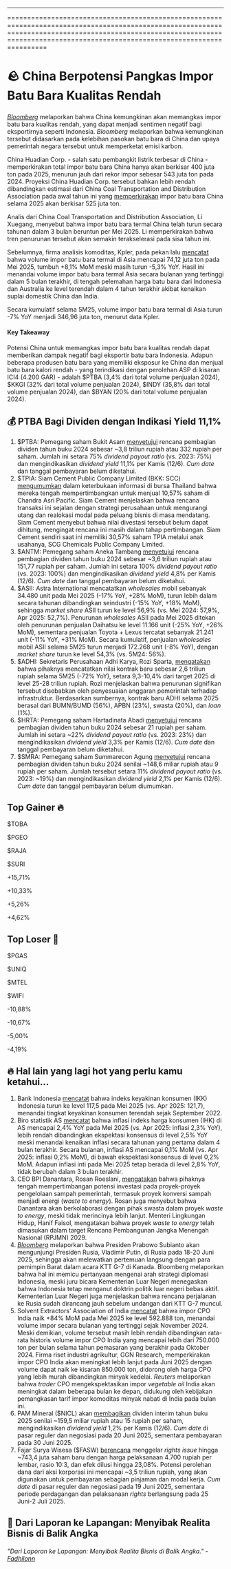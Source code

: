 ---

==================================================================================================================================================================================================================================

# 🪨 China Berpotensi Pangkas Impor Batu Bara Kualitas Rendah

#####

#####

_[Bloomberg](https://www.bloomberg.com/news/articles/2025-06-12/china-likely-to-ditch-low-grade-coal-from-indonesia-due-to-glut)_ melaporkan bahwa China kemungkinan akan memangkas impor batu bara kualitas rendah, yang dapat menjadi sentimen negatif bagi eksportirnya seperti Indonesia. _Bloomberg_ melaporkan bahwa kemungkinan tersebut didasarkan pada kelebihan pasokan batu bara di China dan upaya pemerintah negara tersebut untuk memperketat emisi karbon.

China Huadian Corp. - salah satu pembangkit listrik terbesar di China - memperkirakan total impor batu bara China hanya akan berkisar 400 juta ton pada 2025, menurun jauh dari rekor impor sebesar 543 juta ton pada 2024. Proyeksi China Huadian Corp. tersebut bahkan lebih rendah dibandingkan estimasi dari China Coal Transportation and Distribution Association pada awal tahun ini yang [memperkirakan](https://snips.stockbit.com/snips-terbaru/ekonomi-china-lampaui-ekspektasi-impor-batu-bara-ath#:~:text=Untuk%202025%2C%20Asosiasi,sekitar%20%2B1%25%20YoY.) impor batu bara China selama 2025 akan berkisar 525 juta ton.

Analis dari China Coal Transportation and Distribution Association, Li Xuegang, menyebut bahwa impor batu bara termal China telah turun secara tahunan dalam 3 bulan beruntun per Mei 2025. Li memperkirakan bahwa tren penurunan tersebut akan semakin terakselerasi pada sisa tahun ini.

Sebelumnya, firma analisis komoditas, Kpler, pada pekan lalu [mencatat](https://stockbit.com/post/18802288) bahwa volume impor batu bara termal di Asia mencapai 74,12 juta ton pada Mei 2025, tumbuh +8,1% MoM meski masih turun \-5,3% YoY. Hasil ini menandai volume impor batu bara termal Asia secara bulanan yang tertinggi dalam 5 bulan terakhir, di tengah pelemahan harga batu bara dari Indonesia dan Australia ke level terendah dalam 4 tahun terakhir akibat kenaikan suplai domestik China dan India.

Secara kumulatif selama 5M25, volume impor batu bara termal di Asia turun -7% YoY menjadi 346,96 juta ton, menurut data Kpler.

#### Key Takeaway

Potensi China untuk memangkas impor batu bara kualitas rendah dapat memberikan dampak negatif bagi eksportir batu bara Indonesia. Adapun beberapa produsen batu bara yang memiliki eksposur ke China dan menjual batu bara kalori rendah - yang terindikasi dengan perolehan ASP di kisaran ICI4 (4.200 GAR) - adalah $PTBA (3,4% dari total volume penjualan 2024), $KKGI (32% dari total volume penjualan 2024), $INDY (35,8% dari total volume penjualan 2024), dan $BYAN (20% dari total volume penjualan 2024).

## 💰 PTBA Bagi Dividen dengan Indikasi Yield 11,1%

1.  $PTBA: Pemegang saham Bukit Asam [menyetujui](https://www.cnbcindonesia.com/market/20250612154733-17-640465/ptba-akan-bagikan-dividen-rp-383-t-atau-setara-75-laba) rencana pembagian dividen tahun buku 2024 sebesar ~3,8 triliun rupiah atau 332 rupiah per saham. Jumlah ini setara 75% _dividend payout ratio_ (vs. 2023: 75%) dan mengindikasikan _dividend yield_ 11,1% per Kamis (12/6). _Cum date_ dan tanggal pembayaran belum diketahui.
2.  $TPIA: Siam Cement Public Company Limited (BKK: SCC) [mengumumkan](https://weblink.set.or.th/dat/news/202506/0003NWS110620251804290346E.pdf?_gl=1*12ic5pv*_gcl_au*ODcyNDYwNDI2LjE3NDk3MDMyMzM.*_ga*ODIxMTA3OTczLjE3NDk3MDMyMzY.*_ga_ET2H60H2CB*czE3NDk3MDMyMzUkbzEkZzEkdDE3NDk3MDM5NzQkajUyJGwwJGgw) dalam keterbukaan informasi di bursa Thailand bahwa mereka tengah mempertimbangkan untuk menjual 10,57% saham di Chandra Asri Pacific. Siam Cement menjelaskan bahwa rencana transaksi ini sejalan dengan strategi perusahaan untuk mengurangi utang dan realokasi modal pada peluang bisnis di masa mendatang. Siam Cement menyebut bahwa nilai divestasi tersebut belum dapat dihitung, mengingat rencana ini masih dalam tahap pertimbangan. Siam Cement sendiri saat ini memiliki 30,57% saham TPIA melalui anak usahanya, SCG Chemicals Public Company Limited.
3.  $ANTM: Pemegang saham Aneka Tambang [menyetujui](https://www.cnbcindonesia.com/market/20250612142531-17-640413/antam--antm--bagi-dividen-rp-36-t-100-laba-2024) rencana pembagian dividen tahun buku 2024 sebesar ~3,6 triliun rupiah atau 151,77 rupiah per saham. Jumlah ini setara 100% _dividend payout ratio_ (vs. 2023: 100%) dan mengindikasikan _dividend yield_ 4,8% per Kamis (12/6). _Cum date_ dan tanggal pembayaran belum diketahui.
4.  $ASII: Astra International mencatatkan _wholesales_ mobil sebanyak 34.480 unit pada Mei 2025 (\-17% YoY, +28% MoM), turun lebih dalam secara tahunan dibandingkan seindustri (-15% YoY, +18% MoM), sehingga _market share_ ASII turun ke level 56,9% (vs. Mei 2024: 57,9%, Apr 2025: 52,7%). Penurunan _wholesales_ ASII pada Mei 2025 ditekan oleh penurunan penjualan Daihatsu ke level 11.166 unit (-25% YoY, +26% MoM), sementara penjualan Toyota + Lexus tercatat sebanyak 21.241 unit (-11% YoY, +31% MoM). Secara kumulatif, penjualan _wholesales_ mobil ASII selama 5M25 turun menjadi 172.268 unit (\-8% YoY), dengan _market share_ turun ke level 54,3% (vs. 5M24: 56%).
5.  $ADHI: Sekretaris Perusahaan Adhi Karya, Rozi Sparta, [mengatakan](https://investasi.kontan.co.id/news/adhi-karya-adhi-bukukan-kontrak-rp-26-triliun-per-mei-2025) bahwa pihaknya mencatatkan nilai kontrak baru sebesar 2,6 triliun rupiah selama 5M25 (\-72% YoY), setara 9,3-10,4% dari target 2025 di level 25-28 triliun rupiah. Rozi menjelaskan bahwa penurunan signifikan tersebut disebabkan oleh penyesuaian anggaran pemerintah terhadap infrastruktur. Berdasarkan sumbernya, kontrak baru ADHI selama 2025 berasal dari BUMN/BUMD (56%), APBN (23%), swasta (20%), dan _loan_ (1%).
6.  $HRTA: Pemegang saham Hartadinata Abadi [menyetujui](https://sulteng.antaranews.com/berita/350285/raih-laba-rp442-miliar-hartadinata-tebar-dividen-rp21-per-saham) rencana pembagian dividen tahun buku 2024 sebesar 21 rupiah per saham. Jumlah ini setara ~22% _dividend payout ratio_ (vs. 2023: 23%) dan mengindikasikan _dividend yield_ 3,3% per Kamis (12/6). _Cum date_ dan tanggal pembayaran belum diketahui.
7.  $SMRA: Pemegang saham Summarecon Agung [menyetujui](https://investasi.kontan.co.id/news/summarecon-smra-bagi-dividen-rp-14857-miliar-dari-laba-tahun-2024-ini-rinciannya) rencana pembagian dividen tahun buku 2024 senilai ~148,6 miliar rupiah atau 9 rupiah per saham. Jumlah tersebut setara 11% _dividend payout ratio_ (vs. 2023: ~19%) dan mengindikasikan _dividend yield_ 2,1% per Kamis (12/6). _Cum date_ dan tanggal pembayaran belum diumumkan.

## Top Gainer 🔥

$TOBA

$PGEO

$RAJA

$SURI

+15,71%

+10,33%

+5,26%

+4,62%

## Top Loser 🤕

$PGAS

$UNIQ

$MTEL

$WIFI

\-10,88%

\-10,67%

\-5,00%

\-4,19%

## 🔥 Hal lain yang lagi hot yang perlu kamu ketahui...

1.  Bank Indonesia [mencatat](https://www.bi.go.id/id/publikasi/laporan/Documents/SK-Mei-2025.pdf) bahwa indeks keyakinan konsumen (IKK) Indonesia turun ke level 117,5 pada Mei 2025 (vs. Apr 2025: 121,7), menandai tingkat keyakinan konsumen terendah sejak September 2022.
2.  Biro statistik AS [mencatat](https://www.bls.gov/news.release/cpi.nr0.htm) bahwa inflasi indeks harga konsumen (IHK) di AS mencapai 2,4% YoY pada Mei 2025 (vs. Apr 2025: inflasi 2,3% YoY), lebih rendah dibandingkan ekspektasi konsensus di level 2,5% YoY meski menandai kenaikan inflasi secara tahunan yang pertama dalam 4 bulan terakhir. Secara bulanan, inflasi AS mencapai 0,1% MoM (vs. Apr 2025: inflasi 0,2% MoM), di bawah ekspektasi konsensus di level 0,2% MoM. Adapun inflasi inti pada Mei 2025 tetap berada di level 2,8% YoY, tidak berubah dalam 3 bulan terakhir.
3.  CEO BPI Danantara, Rosan Roeslani, [mengatakan](https://www.bloombergtechnoz.com/detail-news/73669/danantara-akan-investasi-di-proyek-pengelolaan-sampah-pemerintah/2) bahwa pihaknya tengah mempertimbangan potensi investasi pada proyek-proyek pengelolaan sampah pemerintah, termasuk proyek konversi sampah menjadi energi (_waste to energy_). Rosan juga menyebut bahwa Danantara akan berkolaborasi dengan pihak swasta dalam proyek _waste to energy_, meski tidak merincinya lebih lanjut. Menteri Lingkungan Hidup, Hanif Faisol, mengatakan bahwa proyek _waste to energy_ telah dimasukan dalam target Rencana Pembangunan Jangka Menengah Nasional (RPJMN) 2029.
4.  _[Bloomberg](https://www.bloomberg.com/news/articles/2025-06-12/indonesia-leader-to-meet-putin-in-russia-to-boost-ties)_ melaporkan bahwa Presiden Prabowo Subianto akan mengunjungi Presiden Rusia, Vladimir Putin, di Rusia pada 18-20 Juni 2025, sehingga akan melewatkan pertemuan langsung dengan para pemimpin Barat dalam acara KTT G-7 di Kanada. Bloomberg melaporkan bahwa hal ini memicu pertanyaan mengenai arah strategi diplomasi Indonesia, meski juru bicara Kementerian Luar Negeri menegaskan bahwa Indonesia tetap menganut doktrin politik luar negeri bebas aktif. Kementerian Luar Negeri juga menjelaskan bahwa rencana perjalanan ke Rusia sudah dirancang jauh sebelum undangan dari KTT G-7 muncul.
5.  Solvent Extractors' Association of India [mencatat](https://www.reuters.com/business/energy/indias-may-palm-oil-imports-surge-84-mm-hit-six-month-high-2025-06-12/) bahwa impor CPO India naik +84% MoM pada Mei 2025 ke level 592.888 ton, menandai volume impor secara bulanan yang tertinggi sejak November 2024. Meski demikian, volume tersebut masih lebih rendah dibandingkan rata-rata historis volume impor CPO India yang mencapai lebih dari 750.000 ton per bulan selama tahun pemasaran yang berakhir pada Oktober 2024. Firma riset industri agrikultur, GGN Research, memperkirakan impor CPO India akan meningkat lebih lanjut pada Juni 2025 dengan volume dapat naik ke kisaran 850.000 ton, didorong oleh harga CPO yang lebih murah dibandingkan minyak kedelai. _Reuters_ melaporkan bahwa _trader_ CPO mengekspektasikan impor _vegetable oil_ India akan meningkat dalam beberapa bulan ke depan, didukung oleh kebijakan pemangkasan tarif impor komoditas minyak nabati di India pada bulan ini.
6.  PAM Mineral ($NICL) akan [membagikan](https://www.idx.co.id/StaticData/NewsAndAnnouncement/ANNOUNCEMENTSTOCK/From_EREP/202506/e829740a52_81f72df3ca.pdf) dividen interim tahun buku 2025 senilai ~159,5 miliar rupiah atau 15 rupiah per saham, mengindikasikan _dividend yield_ 1,2% per Kamis (12/6). _Cum date_ di pasar reguler dan negosiasi pada 20 Juni 2025, sementara pembayaran pada 30 Juni 2025.
7.  Fajar Surya Wisesa ($FASW) [berencana](https://www.idx.co.id/StaticData/NewsAndAnnouncement/ANNOUNCEMENTSTOCK/From_EREP/202506/15a5349a60_3c4339554e.pdf) menggelar _rights issue_ hingga ~743,4 juta saham baru dengan harga pelaksanaan 4.700 rupiah per lembar, rasio 10:3, dan efek dilusi hingga 23,08%. Potensi perolehan dana dari aksi korporasi ini mencapai ~3,5 triliun rupiah, yang akan digunakan untuk pembayaran sebagian pinjaman dan modal kerja. _Cum date_ di pasar reguler dan negosiasi pada 19 Juni 2025, sementara periode perdagangan dan pelaksanaan _rights_ berlangsung pada 25 Juni-2 Juli 2025.

## 🔢 Dari Laporan ke Lapangan: Menyibak Realita Bisnis di Balik Angka

###### _"Dari Laporan ke Lapangan: Menyibak Realita Bisnis di Balik Angka." -_ _[Fadhilonn](https://stockbit.com/fadhilonn)_

#####
